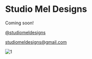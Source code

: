 # Studio Mel Designs

Coming soon!

[@studiomeldesigns](https://www.instagram.com/studiomeldesigns/)

[studiomeldesigns@gmail.com](mailto:studiomeldesigns@gmail.com)

![1](https://user-images.githubusercontent.com/22281425/147878793-32ea5cb8-7127-4244-8867-25f4fd9c935d.jpg)
